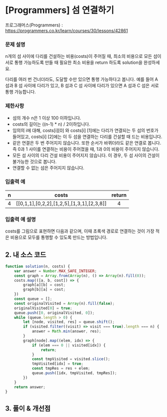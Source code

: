 # [Programmers] 섬 연결하기

프로그래머스(Programmers) : https://programmers.co.kr/learn/courses/30/lessons/42861

### 문제 설명

n개의 섬 사이에 다리를 건설하는 비용(costs)이 주어질 때, 최소의 비용으로 모든 섬이 서로 통행 가능하도록 만들 때 필요한 최소 비용을 return 하도록 solution을 완성하세요.

다리를 여러 번 건너더라도, 도달할 수만 있으면 통행 가능하다고 봅니다. 예를 들어 A 섬과 B 섬 사이에 다리가 있고, B 섬과 C 섬 사이에 다리가 있으면 A 섬과 C 섬은 서로 통행 가능합니다.

### 제한사항

- 섬의 개수 n은 1 이상 100 이하입니다.
- costs의 길이는 ((n-1) \* n) / 2이하입니다.
- 임의의 i에 대해, costs[i][0] 와 costs[i] [1]에는 다리가 연결되는 두 섬의 번호가 들어있고, costs[i] [2]에는 이 두 섬을 연결하는 다리를 건설할 때 드는 비용입니다.
- 같은 연결은 두 번 주어지지 않습니다. 또한 순서가 바뀌더라도 같은 연결로 봅니다. 즉 0과 1 사이를 연결하는 비용이 주어졌을 때, 1과 0의 비용이 주어지지 않습니다.
- 모든 섬 사이의 다리 건설 비용이 주어지지 않습니다. 이 경우, 두 섬 사이의 건설이 불가능한 것으로 봅니다.
- 연결할 수 없는 섬은 주어지지 않습니다.

### 입출력 예

|  n  |                   costs                   | return |
| :-: | :---------------------------------------: | :----: |
|  4  | [[0,1,1],[0,2,2],[1,2,5],[1,3,1],[2,3,8]] |   4    |

### 입출력 예 설명

costs를 그림으로 표현하면 다음과 같으며, 이때 초록색 경로로 연결하는 것이 가장 적은 비용으로 모두를 통행할 수 있도록 만드는 방법입니다.

## 2. 내 소스 코드

```javascript
function solution(n, costs) {
    var answer = Number.MAX_SAFE_INTEGER;
    const graph = Array.from(Array(n), () => Array(n).fill(0));
    costs.map(([a, b, cost]) => {
        graph[a][b] = cost;
        graph[b][a] = cost;
    })
    const queue = [];
    const originalVisited = Array(n).fill(false);
    originalVisited[0] = true;
    queue.push([0, originalVisited, 0]);
    while (queue.length > 0) {
        let [node, visited, res] = queue.shift();
        if (visited.filter((visit) => visit === true).length === n) {
            answer = Math.min(answer, res);
        }
        graph[node].map((elem, idx) => {
            if (elem === 0 || visited[idx]) {
                return;
            }
            const tmpVisited = visited.slice();
            tmpVisited[idx] = true;
            const tmpRes = res + elem;
            queue.push([idx, tmpVisited, tmpRes]);
        })
    }
    return answer;
}
```

## 3. 풀이 & 개선점
